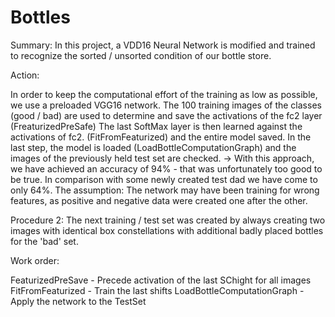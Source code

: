 # Bottles

Summary: In this project, a VDD16 Neural Network is modified and trained to recognize the sorted / unsorted condition of our bottle store.

Action:

In order to keep the computational effort of the training as low as possible, we use a preloaded VGG16 network.
The 100 training images of the classes (good / bad) are used to determine and save the activations of the fc2 layer (FreaturizedPreSafe)
The last SoftMax layer is then learned against the activations of fc2. (FitFromFeaturized) and the entire model saved.
In the last step, the model is loaded (LoadBottleComputationGraph) and the images of the previously held test set are checked.
-> With this approach, we have achieved an accuracy of 94% - that was unfortunately too good to be true. In comparison with some newly created test dad we have come to only 64%. The assumption: The network may have been training for wrong features, as positive and negative data were created one after the other.

Procedure 2: The next training / test set was created by always creating two images with identical box constellations with additional badly placed bottles for the 'bad' set.

Work order:

FeaturizedPreSave - Precede activation of the last SChight for all images
FitFromFeaturized - Train the last shifts
LoadBottleComputationGraph - Apply the network to the TestSet
